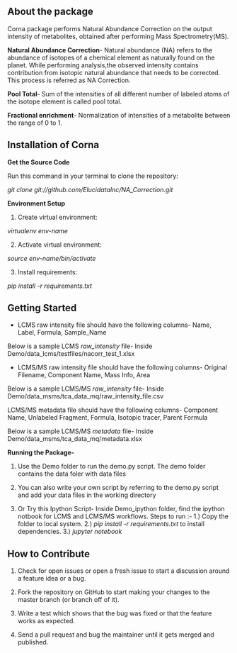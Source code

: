 ## **About the package**

Corna package performs Natural Abundance Correction on the output intensity of metabolites, obtained after performing Mass Spectrometry(MS).

**Natural Abundance Correction**- Natural abundance (NA) refers to the abundance of isotopes of a chemical element as naturally found on the planet. While performing analysis,the observed intensity contains contribution from isotopic natural abundance that needs to be corrected. This process is referred as NA Correction.

**Pool Total**- Sum of the intensities of all different number of labeled atoms of the isotope element is called pool total.

**Fractional enrichment**- Normalization of intensities of a metabolite between the range of 0 to 1.

## **Installation of Corna**

**Get the Source Code**

Run this command in your terminal to clone the repository:

*git clone git://github.com/ElucidataInc/NA_Correction.git*

**Environment Setup**

1) Create virtual environment:

*virtualenv env-name*

2) Activate virtual environment:

*source env-name/bin/activate*

3) Install requirements:

*pip install -r requirements.txt*

## **Getting Started**

- LCMS raw intensity file should have the following columns-
Name, Label, Formula, Sample_Name

Below is a sample LCMS *raw_intensity* file-
Inside Demo/data_lcms/testfiles/nacorr_test_1.xlsx

- LCMS/MS raw intensity file should have the following columns-
Original Filename, Component Name, Mass Info, Area

Below is a sample LCMS/MS *raw_intensity* file-
Inside Demo/data_msms/tca_data_mq/raw_intensity_file.csv

LCMS/MS metadata file should have the following columns-
Component Name, Unlabeled Fragment, Formula, Isotopic tracer, Parent Formula

Below is a sample LCMS/MS *metadata* file-
Inside Demo/data_msms/tca_data_mq/metadata.xlsx


**Running the Package-**

1) Use the Demo folder to run the demo.py script. The demo folder contains the
   data foler with data files

2) You can also write your own script by referring to the demo.py script and add
   your data files in the working directory

3) Or Try this Ipython Script-
   Inside Demo_ipython folder, find the ipython notbook for LCMS and LCMS/MS workflows.
   Steps to run :-
    1.) Copy the folder to local system.
    2.) *pip install -r requirements.txt* to install dependencies.
    3.) *jupyter notebook <notebook-name>* 

## **How to Contribute**

1) Check for open issues or open a fresh issue to start a discussion around a feature idea or a bug. 

2) Fork the repository on GitHub to start making your changes to the master branch (or branch off of it).

3) Write a test which shows that the bug was fixed or that the feature works as expected.

4) Send a pull request and bug the maintainer until it gets merged and published.

















